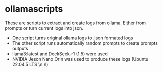 # ollamascripts
These are scripts to extract and create logs from ollama. Either from prompts or turn current logs into json.

- One script turns original ollama logs to .json formated logs
- The other script runs automatically random prompts to create prompts outputs
- llama3:latest and DeekSeek-r1 (1.5) were used
- NVIDIA Jeson Nano Orin was used to produce these logs (Ubuntu 22.04.5 LTS \n \l)
